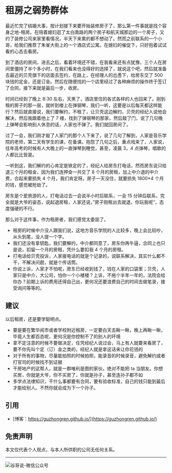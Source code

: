 # 租房之弱势群体


最近忙完了结婚大事，按计划接下来要开始装修房子了，那么第一件事就是找个容身之地-租房。在陪着媳妇逛了太白南路的两个房子和航天城那边的一个房子，又约了装修公司来家里看情况，半天下来累的都不想动了。然而之前联系的一个小哥，给我们推荐了朱雀大街上的一个酒店式公寓。在媳妇的催促下，只好抱着试试看的心态去看房。

到了酒店的房间，进去之后，看着环境还不错，在我看来还有点犹豫，三个人在房间里僵持了半个多小时，在我们看来也没得好的选择了，就说这个吧，然后就准备去最近的贝壳旗下的店面去签约，在路上，在经理人的怂恿下，给房东交了 500 块钱的定金，还是订金。然后在随便找的一个店里经过了各种麻烦的操作终于签订了合同，接下来就是最后一步，收房。

时间已经到了晚上 8:30 左右，天黑了，酒店里住的各式各样的人也回来了。刚到租的房子的那一层，就听到楼上在弹钢琴，我们一听，这要是以后每天都这样能行？然后就直接说，我们要解约，不租了，让贝壳这边解约，贝壳的经纪人说他会解决，然后我跟着他上了 7 楼，找到了弹钢琴的那家，然后敲了门，说了几句晚上弹琴会影响别人休息的话，人家也不弹了。我们就回房间了。

过了一会，我们刚才敲了人家门的那个人下来了，说了几句了解到，人家是音乐学院的老师，第二天有学生的课，在备课。抱怨了几句之后，重点戏来了，人家说，往年高考的时候有人大晚上的一直弹琴到睡觉，甚至，凌晨 3，4 点弹琴，唱歌的人都比比皆是。

一听到这，我们解约的心肯定是铁定的了，经纪人给房东打电话，然而房东说只给退三个月的租金，因为我们连押金一共交了 8 个月的房租，加上中介退的中介费，合起来要损失 4 个月，我们肯定呀。房子一天没住，就要损失 1800*4 个月的钱，感觉被抢劫了。

房东是个爱旅游的人，打电话过去一会说半小时后联系，一会 15 分钟后联系，完全就是大爷的姿态，说起退房租，人家还说，”房子刚租出去就退，你玩我呢“，态度强硬的不行。

那么对于这件事，作为租房者，我们感觉太委屈了。
- 租房的时候中介没人跟我们说，这地方音乐学院的人比较多，晚上会比较吵，从头到尾，没人提一个字。
- 我们还没有拿钥匙，我们要解约，中介都同意了，房东你再牛逼，合同上也只是说，扣留一个月的房租，凭什么要扣我 4 个月的房租。
- 打电话给贝壳投诉，人家接电话的就是个记录的，说联系解决，其实什么都不干，不解决问题，就是个传话筒。
- 你说上诉，人家才不怕呢，房东已经收到钱了，钱在人家的口袋里；贝壳，人家只是中介，大公司，怕你一个小楼楼？上诉，不拖个半年一年的，法院会给你办？前期上诉的费用还得自己出，更何况还要浪费自己的时间去做笔录，接受询问等等的。

## 建议

以后租房，还是要学聪明点。

* 要是要在繁华闹市或者学校附近租房，一定要白天去瞅一瞅，晚上再瞅一瞅，毕竟人生都百态呢，更何况是你控制不了的别人的环境
* 拿不定注意的时候不要做决定，任凭经纪人说过会，马上有人就要来看房了，要不你先叫个定（订）金之类的，经纪人就是拿这话来让你花钱的
* 对于所有的事物，尽量能拍照的时候拍照，能录音的时候录音，避免解约或者打官司的时候找不到证据
* 干房地产的这帮人，就是一群唯利是图的家伙，绝对不能把 ta 当朋友。你想买房，你就是大爷，你不买房了，你就是孙子，甚至连孙子都不如
* 多学点法律知识，干什么事都要有合同，要有验收标准，自己的钱只能到最后才能给别人。不然你就会成为下一个孙子。

## 引用

* [博客：https://guzhongren.github.io/](https://guzhongren.github.io/)

## 免责声明

本文仅代表个人观点，与本人所供职的公司无任何关系。

----
![谷哥说-微信公众号](https://cdn.jsdelivr.net/gh/guzhongren/data-hosting@master/20210819/wechat.ae9zxgscqcg.png)

